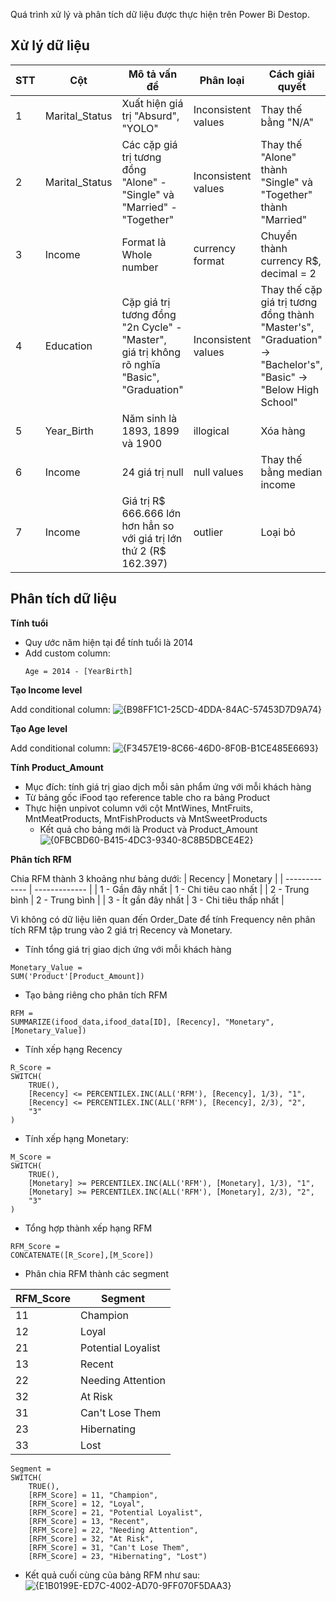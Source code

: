 Quá trình xử lý và phân tích dữ liệu được thực hiện trên Power Bi Destop.

## Xử lý dữ liệu

| STT  | Cột | Mô tả vấn đề | Phân loại | Cách giải quyết |
| ------------- | ------------- | ------------- |------------- | ------------- |
| 1  | Marital_Status | Xuất hiện giá trị "Absurd", "YOLO" | Inconsistent values | Thay thế bằng "N/A"  |
| 2  | Marital_Status | Các cặp giá trị tương đồng "Alone" - "Single" và "Married" - "Together" | Inconsistent values  | Thay thế "Alone" thành "Single" và "Together" thành "Married"  |
| 3  | Income | Format là Whole number | currency format | Chuyển thành currency R$, decimal = 2 |
| 4  | Education | Cặp giá trị tương đồng "2n Cycle" - "Master", giá trị không rõ nghĩa "Basic", "Graduation" | Inconsistent values | Thay thế cặp giá trị tương đồng thành "Master's", "Graduation" -> "Bachelor's", "Basic" -> "Below High School"|
| 5  | Year_Birth | Năm sinh là 1893, 1899 và 1900 | illogical | Xóa hàng |
| 6 | Income | 24 giá trị null | null values | Thay thế bằng median income |
| 7 | Income | Giá trị R$ 666.666 lớn hơn hẳn so với giá trị lớn thứ 2 (R$ 162.397) | outlier | Loại bỏ |

## Phân tích dữ liệu

**Tính tuổi**

- Quy ước năm hiện tại để tính tuổi là 2014
- Add custom column:
  ```
  Age = 2014 - [YearBirth]
  ```

**Tạo Income level**

Add conditional column:
![{B98FF1C1-25CD-4DDA-84AC-57453D7D9A74}](https://github.com/user-attachments/assets/75806b63-81e5-4953-89ea-93bf495b25f0)

**Tạo Age level**

Add conditional column:
![{F3457E19-8C66-46D0-8F0B-B1CE485E6693}](https://github.com/user-attachments/assets/d734e0e3-5373-4a11-860c-27783b9f06c2)

**Tính Product_Amount**

- Mục đích: tính giá trị giao dịch mỗi sản phẩm ứng với mỗi khách hàng
- Từ bảng gốc iFood tạo reference table cho ra bảng Product
- Thực hiện unpivot column với cột MntWines, MntFruits, MntMeatProducts, MntFishProducts và MntSweetProducts
  - Kết quả cho bảng mới là Product và Product_Amount
![{0FBCBD60-B415-4DC3-9340-8C8B5DBCE4E2}](https://github.com/user-attachments/assets/4d1fad29-f914-4223-a968-3cf97f1a754b)

**Phân tích RFM**

Chia RFM thành 3 khoảng như bảng dưới:
| Recency  | Monetary | 
| ------------- | ------------- | 
| 1 - Gần đây nhất | 1 - Chi tiêu cao nhất | 
| 2 - Trung bình | 2 - Trung bình |
| 3 - Ít gần đây nhất | 3 - Chi tiêu thấp nhất |

Vì không có dữ liệu liên quan đến Order_Date để tính Frequency nên phân tích RFM tập trung vào 2 giá trị Recency và Monetary.

- Tính tổng giá trị giao dịch ứng với mỗi khách hàng
```
Monetary_Value = 
SUM('Product'[Product_Amount])
```

- Tạo bảng riêng cho phân tích RFM
```
RFM = 
SUMMARIZE(ifood_data,ifood_data[ID], [Recency], "Monetary", [Monetary_Value])
```

- Tính xếp hạng Recency
```
R_Score = 
SWITCH(
    TRUE(),
    [Recency] <= PERCENTILEX.INC(ALL('RFM'), [Recency], 1/3), "1",
    [Recency] <= PERCENTILEX.INC(ALL('RFM'), [Recency], 2/3), "2",
    "3"
)
```

- Tính xếp hạng Monetary:
```
M_Score = 
SWITCH(
    TRUE(),
    [Monetary] >= PERCENTILEX.INC(ALL('RFM'), [Monetary], 1/3), "1",
    [Monetary] >= PERCENTILEX.INC(ALL('RFM'), [Monetary], 2/3), "2",
    "3"
)
```

- Tổng hợp thành xếp hạng RFM
```
RFM_Score = 
CONCATENATE([R_Score],[M_Score])
```

- Phân chia RFM thành các segment

| RFM_Score  | Segment | 
| ------------- | ------------- | 
| 11  | Champion | 
| 12  | Loyal |
| 21  | Potential Loyalist |
| 13  | Recent |
| 22  | Needing Attention |
| 32  | At Risk |
| 31  | Can't Lose Them |
| 23  | Hibernating |
| 33  | Lost |

```
Segment = 
SWITCH(
    TRUE(),
    [RFM_Score] = 11, "Champion",
    [RFM_Score] = 12, "Loyal",
    [RFM_Score] = 21, "Potential Loyalist",
    [RFM_Score] = 13, "Recent",
    [RFM_Score] = 22, "Needing Attention",
    [RFM_Score] = 32, "At Risk",
    [RFM_Score] = 31, "Can't Lose Them",
    [RFM_Score] = 23, "Hibernating", "Lost")
```

- Kết quả cuối cùng của bảng RFM như sau:
![{E1B0199E-ED7C-4002-AD70-9FF070F5DAA3}](https://github.com/user-attachments/assets/87f4b578-42c9-4527-97b6-95b172424f97)
